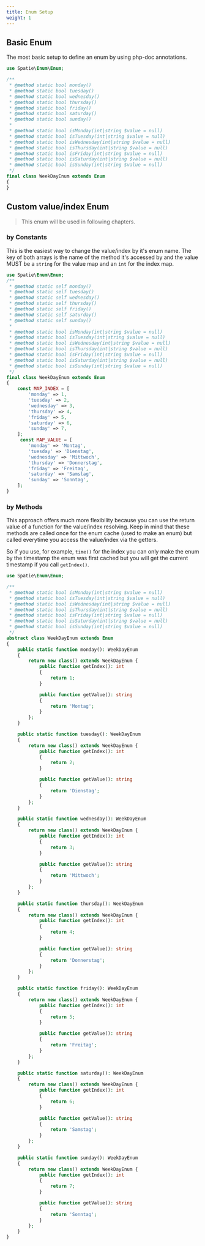 ```yaml
---
title: Enum Setup
weight: 1
---
```


## Basic Enum

The most basic setup to define an enum by using php-doc annotations.

```php
use Spatie\Enum\Enum;

/**
 * @method static bool monday()
 * @method static bool tuesday()
 * @method static bool wednesday()
 * @method static bool thursday()
 * @method static bool friday()
 * @method static bool saturday()
 * @method static bool sunday()
 *
 * @method static bool isMonday(int|string $value = null)
 * @method static bool isTuesday(int|string $value = null)
 * @method static bool isWednesday(int|string $value = null)
 * @method static bool isThursday(int|string $value = null)
 * @method static bool isFriday(int|string $value = null)
 * @method static bool isSaturday(int|string $value = null)
 * @method static bool isSunday(int|string $value = null)
 */
final class WeekDayEnum extends Enum
{
}
```

## Custom value/index Enum

> This enum will be used in following chapters.

### by Constants

This is the easiest way to change the value/index by it's enum name. The key of both arrays is the name of the method it's accessed by and the value MUST be a `string` for the value map and an `int` for the index map.

```php
use Spatie\Enum\Enum;
/**
 * @method static self monday()
 * @method static self tuesday()
 * @method static self wednesday()
 * @method static self thursday()
 * @method static self friday()
 * @method static self saturday()
 * @method static self sunday()
 *
 * @method static bool isMonday(int|string $value = null)
 * @method static bool isTuesday(int|string $value = null)
 * @method static bool isWednesday(int|string $value = null)
 * @method static bool isThursday(int|string $value = null)
 * @method static bool isFriday(int|string $value = null)
 * @method static bool isSaturday(int|string $value = null)
 * @method static bool isSunday(int|string $value = null)
 */
final class WeekDayEnum extends Enum
{
    const MAP_INDEX = [
        'monday' => 1,
        'tuesday' => 2,
        'wednesday' => 3,
        'thursday' => 4,
        'friday' => 5,
        'saturday' => 6,
        'sunday' => 7,
    ];
     const MAP_VALUE = [
        'monday' => 'Montag',
        'tuesday' => 'Dienstag',
        'wednesday' => 'Mittwoch',
        'thursday' => 'Donnerstag',
        'friday' => 'Freitag',
        'saturday' => 'Samstag',
        'sunday' => 'Sonntag',
    ];
}
```

### by Methods

This approach offers much more flexibility because you can use the return value of a function for the value/index resolving. Keep in mind that these methods are called once for the enum cache (used to make an enum) but called everytime you access the value/index via the getters.

So if you use, for example, `time()` for the index you can only make the enum by the timestamp the enum was first cached but you will get the current timestamp if you call `getIndex()`.

```php
use Spatie\Enum\Enum;

/**
 * @method static bool isMonday(int|string $value = null)
 * @method static bool isTuesday(int|string $value = null)
 * @method static bool isWednesday(int|string $value = null)
 * @method static bool isThursday(int|string $value = null)
 * @method static bool isFriday(int|string $value = null)
 * @method static bool isSaturday(int|string $value = null)
 * @method static bool isSunday(int|string $value = null)
 */
abstract class WeekDayEnum extends Enum
{
    public static function monday(): WeekDayEnum
    {
        return new class() extends WeekDayEnum {
            public function getIndex(): int
            {
                return 1;
            }

            public function getValue(): string
            {
                return 'Montag';
            }
        };
    }

    public static function tuesday(): WeekDayEnum
    {
        return new class() extends WeekDayEnum {
            public function getIndex(): int
            {
                return 2;
            }

            public function getValue(): string
            {
                return 'Dienstag';
            }
        };
    }

    public static function wednesday(): WeekDayEnum
    {
        return new class() extends WeekDayEnum {
            public function getIndex(): int
            {
                return 3;
            }

            public function getValue(): string
            {
                return 'Mittwoch';
            }
        };
    }

    public static function thursday(): WeekDayEnum
    {
        return new class() extends WeekDayEnum {
            public function getIndex(): int
            {
                return 4;
            }

            public function getValue(): string
            {
                return 'Donnerstag';
            }
        };
    }

    public static function friday(): WeekDayEnum
    {
        return new class() extends WeekDayEnum {
            public function getIndex(): int
            {
                return 5;
            }

            public function getValue(): string
            {
                return 'Freitag';
            }
        };
    }

    public static function saturday(): WeekDayEnum
    {
        return new class() extends WeekDayEnum {
            public function getIndex(): int
            {
                return 6;
            }

            public function getValue(): string
            {
                return 'Samstag';
            }
        };
    }

    public static function sunday(): WeekDayEnum
    {
        return new class() extends WeekDayEnum {
            public function getIndex(): int
            {
                return 7;
            }

            public function getValue(): string
            {
                return 'Sonntag';
            }
        };
    }
}
```
